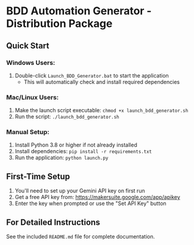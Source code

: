 # BDD Automation Generator - Distribution Package

## Quick Start

### Windows Users:
1. Double-click `Launch_BDD_Generator.bat` to start the application
   - This will automatically check and install required dependencies

### Mac/Linux Users:
1. Make the launch script executable: `chmod +x launch_bdd_generator.sh`
2. Run the script: `./launch_bdd_generator.sh`

### Manual Setup:
1. Install Python 3.8 or higher if not already installed
2. Install dependencies: `pip install -r requirements.txt`
3. Run the application: `python launch.py`

## First-Time Setup

1. You'll need to set up your Gemini API key on first run
2. Get a free API key from: https://makersuite.google.com/app/apikey
3. Enter the key when prompted or use the "Set API Key" button

## For Detailed Instructions
See the included `README.md` file for complete documentation.

